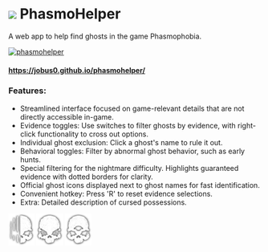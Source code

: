 # ![](src/favicon.ico) PhasmoHelper
A web app to help find ghosts in the game Phasmophobia.

[<img alt="phasmohelper" height="260" src="https://github.com/user-attachments/assets/d3cb334b-a14b-403b-8c60-6fd6b27788b5"/>](https://jobus0.github.io/phasmohelper/)
#### https://jobus0.github.io/phasmohelper/

### Features:
- Streamlined interface focused on game-relevant details that are not directly accessible in-game.
- Evidence toggles: Use switches to filter ghosts by evidence, with right-click functionality to cross out options.
- Individual ghost exclusion: Click a ghost's name to rule it out.
- Behavioral toggles: Filter by abnormal ghost behavior, such as early hunts.
- Special filtering for the nightmare difficulty. Highlights guaranteed evidence with dotted borders for clarity.
- Official ghost icons displayed next to ghost names for fast identification.
- Convenient hotkey: Press 'R' to reset evidence selections.
- Extra: Detailed description of cursed possessions.

<img height="64" src="src/ghost-icons/wraith.png"/> <img height="64" src="src/ghost-icons/oni.png"/> <img height="64" src="src/ghost-icons/deogen.png"/>
